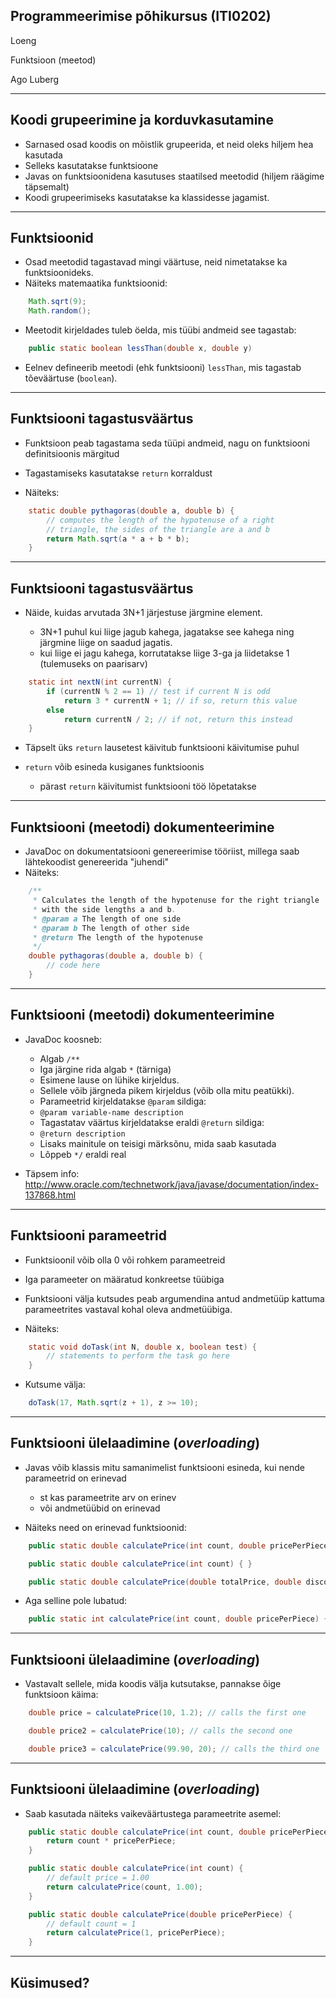 
## Programmeerimise põhikursus (ITI0202)

Loeng

Funktsioon (meetod)

Ago Luberg

---

## Koodi grupeerimine ja korduvkasutamine

- Sarnased osad koodis on mõistlik grupeerida, et neid oleks hiljem hea kasutada
- Selleks kasutatakse funktsioone
- Javas on funktsioonidena kasutuses staatilsed meetodid (hiljem räägime täpsemalt)
- Koodi grupeerimiseks kasutatakse ka klassidesse jagamist.

---

## Funktsioonid

- Osad meetodid tagastavad mingi väärtuse, neid nimetatakse ka funktsioonideks.
- Näiteks matemaatika funktsioonid:

```java
    Math.sqrt(9);
    Math.random();
```

- Meetodit kirjeldades tuleb öelda, mis tüübi andmeid see tagastab:

```java
    public static boolean lessThan(double x, double y)
```

- Eelnev defineerib meetodi (ehk funktsiooni) ``lessThan``, mis tagastab tõeväärtuse (``boolean``).


---

## Funktsiooni tagastusväärtus


- Funktsioon peab tagastama seda tüüpi andmeid, nagu on funktsiooni definitsioonis märgitud
- Tagastamiseks kasutatakse ``return`` korraldust

- Näiteks:

```java
    static double pythagoras(double a, double b) {
        // computes the length of the hypotenuse of a right
        // triangle, the sides of the triangle are a and b
        return Math.sqrt(a * a + b * b);
    }
```

---

## Funktsiooni tagastusväärtus

- Näide, kuidas arvutada 3N+1 järjestuse järgmine element.

  - 3N+1 puhul kui liige jagub kahega, jagatakse see kahega ning järgmine liige on saadud jagatis.
  - kui liige ei jagu kahega, korrutatakse liige 3-ga ja liidetakse 1 (tulemuseks on paarisarv)

```java
    static int nextN(int currentN) {
        if (currentN % 2 == 1) // test if current N is odd
            return 3 * currentN + 1; // if so, return this value
        else
            return currentN / 2; // if not, return this instead
    }
```

- Täpselt üks ``return`` lausetest käivitub funktsiooni käivitumise puhul
- ``return`` võib esineda kusiganes funktsioonis

  - pärast ``return`` käivitumist funktsiooni töö lõpetatakse

---

## Funktsiooni (meetodi) dokumenteerimine

- JavaDoc on dokumentatsiooni genereerimise tööriist, millega saab lähtekoodist genereerida "juhendi"
- Näiteks:

```java
    /**
     * Calculates the length of the hypotenuse for the right triangle
     * with the side lengths a and b.
     * @param a The length of one side
     * @param b The length of other side
     * @return The length of the hypotenuse
     */
    double pythagoras(double a, double b) {
        // code here
    }
```

---

## Funktsiooni (meetodi) dokumenteerimine

- JavaDoc koosneb:

  - Algab ``/**``
  - Iga järgine rida algab ``*`` (tärniga)
  - Esimene lause on lühike kirjeldus.
  - Sellele võib järgneda pikem kirjeldus (võib olla mitu peatükki).
  - Parameetrid kirjeldatakse ``@param`` sildiga:
  - ``@param variable-name description``
  - Tagastatav väärtus kirjeldatakse eraldi ``@return`` sildiga:
  - ``@return description``
  - Lisaks mainitule on teisigi märksõnu, mida saab kasutada
  - Lõppeb ``*/`` eraldi real

- Täpsem info: http://www.oracle.com/technetwork/java/javase/documentation/index-137868.html


---

## Funktsiooni parameetrid

- Funktsioonil võib olla 0 või rohkem parameetreid
- Iga parameeter on määratud konkreetse tüübiga
- Funktsiooni välja kutsudes peab argumendina antud andmetüüp kattuma parameetrites vastaval kohal oleva andmetüübiga.

- Näiteks:

```java
    static void doTask(int N, double x, boolean test) {
        // statements to perform the task go here
    }
```

- Kutsume välja:

```java
    doTask(17, Math.sqrt(z + 1), z >= 10);
```


---

## Funktsiooni ülelaadimine (*overloading*)

- Javas võib klassis mitu samanimelist funktsiooni esineda, kui nende parameetrid on erinevad

  - st kas parameetrite arv on erinev
  - või andmetüübid on erinevad

- Näiteks need on erinevad funktsioonid:

```java
    public static double calculatePrice(int count, double pricePerPiece) { }

    public static double calculatePrice(int count) { }

    public static double calculatePrice(double totalPrice, double discount) { }
```

- Aga selline pole lubatud:

```java
    public static int calculatePrice(int count, double pricePerPiece) { }
```

---

## Funktsiooni ülelaadimine (*overloading*)

- Vastavalt sellele, mida koodis välja kutsutakse, pannakse õige funktsioon käima:

```java
    double price = calculatePrice(10, 1.2); // calls the first one

    double price2 = calculatePrice(10); // calls the second one

    double price3 = calculatePrice(99.90, 20); // calls the third one
```

---

## Funktsiooni ülelaadimine (*overloading*)

- Saab kasutada näiteks vaikeväärtustega parameetrite asemel:

```java
    public static double calculatePrice(int count, double pricePerPiece) {
        return count * pricePerPiece;
    }

    public static double calculatePrice(int count) {
        // default price = 1.00
        return calculatePrice(count, 1.00);
    }

    public static double calculatePrice(double pricePerPiece) {
        // default count = 1
        return calculatePrice(1, pricePerPiece);
    }
```

---

## Küsimused?